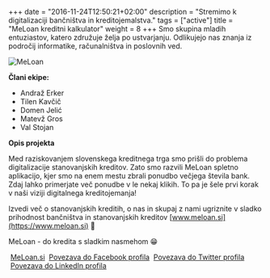 +++
date = "2016-11-24T12:50:21+02:00"
description = "Stremimo k digitalizaciji bančništva in kreditojemalstva."
tags = ["active"]
title = "MeLoan kreditni kalkulator"
weight = 8
+++
Smo skupina mladih entuziastov, katero združuje želja po ustvarjanju. Odlikujejo nas znanja iz področij informatike, računalništva in poslovnih ved.
<!--more-->

<img src="/img/ekipa-meloan.png" alt="MeLoan" style="max-width: 200px" />

**Člani ekipe:**

- Andraž Erker
- Tilen Kavčič
- Domen Jelić
- Matevž Gros
- Val Stojan

**Opis projekta**

Med raziskovanjem slovenskega kreditnega trga smo prišli do problema digitalizacije stanovanjskih kreditov. Zato smo razvili MeLoan spletno aplikacijo, kjer smo na enem mestu zbrali ponudbo večjega števila bank. Zdaj lahko primerjate več ponudbe v le nekaj klikih. To pa je šele prvi korak v naši viziji digitalnega kreditojemanja!

Izvedi več o stanovanjskih kreditih, o nas in skupaj z nami ugriznite v sladko prihodnost bančništva in stanovanjskih kreditov [www.meloan.si](https://www.meloan.si) 🏡

MeLoan - do kredita s sladkim nasmehom 😁

<i class="fa fa-home fa-fw">&nbsp;</i>[MeLoan.si](https://www.meloan.si)
<i class="fa fa-facebook fa-fw">&nbsp;</i>[Povezava do Facebook profila](https://www.facebook.com/people/MeLoan/100087797174651/)
<i class="fa fa-twitter fa-fw">&nbsp;</i>[Povezava do Twitter profila](https://twitter.com/MeLoanKredit)
<i class="fa fa-linkedin fa-fw">&nbsp;</i>[Povezava do LinkedIn profila](https://www.linkedin.com/company/meloan-si/)
